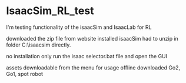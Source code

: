 # IsaacSim_RL_test
I'm testing functionality of the isaacSim and IsaacLab for RL


downloaded the zip file from website
installed isaacSim 
had to unzip in folder C:\isaacsim directly.

no installation only run the isaac selector.bat file and open the GUI

assets downloadable from the menu for usage offline
downloaded Go2,  Go1, spot robot
